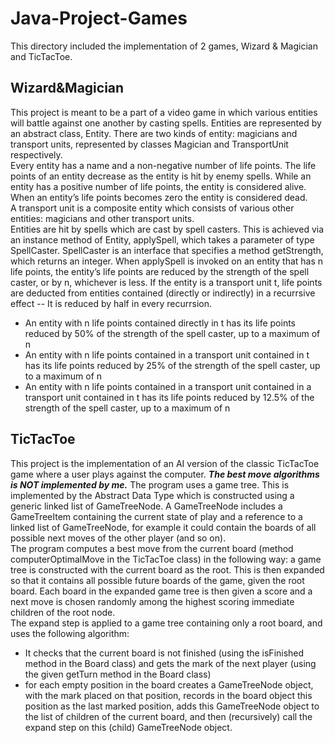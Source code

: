 # Java-Project-Games
This directory included the implementation of 2 games, Wizard & Magician and TicTacToe. 

## Wizard&Magician
This project is meant to be a part of a video game in which various entities will battle against one another by casting spells. Entities are represented by an abstract class, Entity. There are two kinds of entity: magicians and transport units, represented by classes Magician and TransportUnit respectively. 
 <br /> 
Every entity has a name and a non-negative number of life points. The life points of an entity decrease as the entity is hit by enemy spells. While an entity has a positive number of life points, the entity is considered alive. When an entity’s life points becomes zero the entity is considered dead.
 <br /> 
A transport unit is a composite entity which consists of various other entities: magicians and other transport units. 
 <br /> 
Entities are hit by spells which are cast by spell casters. This is achieved via an instance method of Entity, applySpell, which takes a parameter of type SpellCaster. SpellCaster is an interface that specifies a method getStrength, which returns an integer. When applySpell is invoked on an entity that has n life points, the entity’s life points are reduced by the strength of the spell caster, or by n, whichever is less. If the entity is a transport unit t, life points are deducted from entities contained (directly or indirectly) in a recurrsive effect -- It is reduced by half in every recurrsion.
- An entity with n life points contained directly in t has its life points reduced by 50% of the strength of the spell caster, up to a maximum of n
- An entity with n life points contained in a transport unit contained in t has its life points reduced by 25% of the strength of the spell caster, up to a maximum of n
- An entity with n life points contained in a transport unit contained in a transport unit contained in t has its life points reduced by 12.5% of the strength of the spell caster, up to a maximum of n

## TicTacToe
This project is the implementation of an AI version of the classic TicTacToe game where a user plays against the computer. ***The best move algorithms is NOT implemented by me.*** The program uses a game tree. This is implemented by the Abstract Data Type which is constructed using a generic linked list of GameTreeNode. A GameTreeNode includes a GameTreeItem containing the current state of play and a reference to a linked list of GameTreeNode, for example it could contain the boards of all possible next moves of the other player (and so on). 
<br />
The program computes a best move from the current board (method computerOptimalMove in the TicTacToe class) in the following way: a game tree is constructed with the current board as the root. This is then expanded so that it contains all possible future boards of the game, given the root board. Each board in the expanded game tree is then given a score and a next move is chosen randomly among the highest scoring immediate children of the root node.
<br />
The expand step is applied to a game tree containing only a root board, and uses the following algorithm:
- It checks that the current board is not finished (using the isFinished method in the Board class) and gets the mark of the next player (using the given getTurn method in the Board class)
- for each empty position in the board creates a GameTreeNode object, with the mark placed on that position, records in the board object this position as the last marked position, adds this GameTreeNode object to the list of children of the current board, and then (recursively) call the expand step on this (child) GameTreeNode object.
